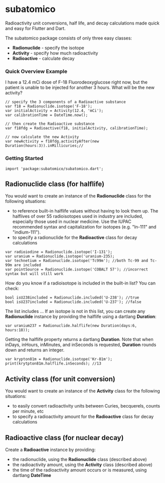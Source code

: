 # subatomico

Radioactivity unit conversions, half life, and decay calculations made quick and easy for Flutter and Dart.

The subatomico package consists of only three easy classes:
- **Radionuclide** - specify the isotope
- **Activity** - specify how much radioactivity
- **Radioactive** - calculate decay

### Quick Overview Example
I have a 12.4 mCi dose of F-18 Fluorodeoxyglucose right now, but the patient is unable to be injected for another 3 hours. What will be the new activity?
```
// specify the 3 components of a Radioactive substance
var f18 = Radionuclide.isotope('F-18');
var initialActivity = Activity(12.4, 'mCi');
var calibrationTime = DateTime.now();

// then create the Radioactive substance
var f18fdg = Radioactive(f18, initialActivity, calibrationTime);

// now calculate the new Activity
var newActivity = f18fdg.activityAfter(new Duration(hours:3)).inMillicuries;//
```

### Getting Started                                                                                                    
`import 'package:subatomico/subatomico.dart';`

## Radionuclide class (for halflife)
You would want to create an instance of the **Radionuclide** class for the following situations:
 - to reference built-in halflife values without having to look them up. The halflives of over 55 radioisotopes used in industry are included, especially those used in nuclear medicine. Use the IUPAC recommended syntax and capitalization for isotopes (e.g. "In-111" and "indium-111"). 
 - to specify a radionuclide for the **Radioactive** class for decay calculations

```
var radioiodine = Radionuclide.isotope('I-131');
var uranium = Radionuclide.isotope('uranium-235);
var technetium = Radionuclide.isotope('Tc99m'); //both Tc-99 and Tc-99m are included
var pointSource = Radionuclide.isotope('COBALT 57'); //incorrect syntax but will still work
```

How do you know if a radioisotope is included in the built-in list? You can check:

```
bool isU238included = Radionuclide.included('U-238'); //true
bool isU237included = Radionuclide.included('U-237'); //false
```

The list includes ...
If an isotope is not in this list, you can create any **Radionuclide** instance by providing the halflife using a dartlang **Duration**:

`var uranium237 = Radionuclide.halflife(new Duration(days:6, hours:18));`

Getting the halflife property returns a dartlang **Duration**. Note that when inDays, inHours, inMinutes, and inSeconds is requested, **Duration** rounds down and returns an integer.

```
var krypton81m = Radionuclide.isotope('Kr-81m');
print(krytpton81m.halflife.inSeconds); //13
```


## Activity class (for unit conversion)
You would want to create an instance of the **Activity** class for the following situations:
 - to easily convert radioactivity units between Curies, becquerels, counts per minute, etc
 - to specify a radioactivity amount for the **Radioactive** class for decay calculations

## Radioactive class (for nuclear decay)
Create a **Radioactive** instance by providing:
- the radionuclide, using the **Radionuclide** class (described above)
- the radioactivity amount, using the **Activity** class (described above)
- the time of the radioactivity amount occurs or is measured, using dartlang **DateTime**
